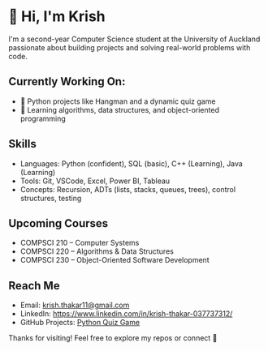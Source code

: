 

# 👋 Hi, I'm Krish

I'm a second-year Computer Science student at the University of Auckland passionate about building projects and solving real-world problems with code.

## Currently Working On:
- 🧩 Python projects like Hangman and a dynamic quiz game
- 📘 Learning algorithms, data structures, and object-oriented programming

## Skills
- Languages: Python (confident), SQL (basic), C++ (Learning), Java (Learning)
- Tools: Git, VSCode, Excel, Power BI, Tableau
- Concepts: Recursion, ADTs (lists, stacks, queues, trees), control structures, testing

## Upcoming Courses
- COMPSCI 210 – Computer Systems
- COMPSCI 220 – Algorithms & Data Structures
- COMPSCI 230 – Object-Oriented Software Development

## Reach Me
- Email: krish.thakar11@gmail.com
- LinkedIn: https://www.linkedin.com/in/krish-thakar-037737312/
- GitHub Projects: [Python Quiz Game](https://github.com/krishthakar2/Python-Quiz)

Thanks for visiting! Feel free to explore my repos or connect 📩

